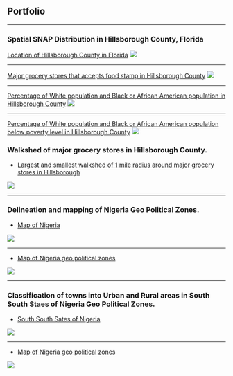 ## Portfolio

---

### Spatial SNAP Distribution in Hillsborough County, Florida

[Location of Hillsborough County in Florida](/sample_page)
<img src="https://github.com/itaudotong/udotong6953.github.io/blob/master/images/map1.jpg?raw=true"/>

---
[Major grocery stores that accepts food stamp in Hillsborough County](/sample_page)
<img src="https://github.com/itaudotong/udotong6953.github.io/blob/master/images/map2.jpg?raw=true"/>

---
[Percentage of White population and Black or African American population in Hillsborough County](http://example.com/)
<img src="https://github.com/itaudotong/udotong6953.github.io/blob/master/images/map3.jpg?raw=true"/>

---

[Percentage of White population and Black or African American population below poverty level in Hillsborough County](http://example.com/)
<img src="https://github.com/itaudotong/udotong6953.github.io/blob/master/images/map4.jpg?raw=true"/>


### Walkshed of major grocery stores in Hillsborough County.

- [Largest and smallest walkshed of 1 mile radius around major grocery stores in Hillsborough](/sample_page)
<img src="https://github.com/itaudotong/udotong6953.github.io/blob/master/images/map5.jpg?raw=true"/>


---

### Delineation and mapping of Nigeria Geo Political Zones.

- [Map of Nigeria](/sample_page)
<img src="https://github.com/itaudotong/udotong6953.github.io/blob/master/images/Nigerian%20map.jpg?raw=true"/>

---

- [Map of Nigeria geo political zones](/sample_page)
<img src="https://github.com/itaudotong/udotong6953.github.io/blob/master/images/Nigeria_Geo_Political_Map.jpg?raw=true"/>

---

### Classification of towns into Urban and Rural areas in South South Staes of Nigeria Geo Political Zones.

- [South South Sates of Nigeria](/sample_page)
<img src="https://github.com/itaudotong/udotong6953.github.io/blob/master/images/SS%20States%20Nigerian%20map.jpg?raw=true"/>

---

- [Map of Nigeria geo political zones](/sample_page)
<img src="https://github.com/itaudotong/udotong6953.github.io/blob/master/images/Nigeria_Geo_Political_Map.jpg?raw=true"/>

